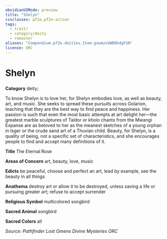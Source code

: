 ```yaml
---
obsidianUIMode: preview
title: "Shelyn"
cssclasses: pf2e,pf2e-action
tags:
  - trait/
  - category/deity
  - remaster
aliases: "Compendium.pf2e.deities.Item.gxwmzxUWBOhdgFSN"
license: ORC
---
```

# Shelyn

### 

**Category** deity; 




To know Shelyn is to love her, for Shelyn embodies love, as well as beauty, art, and music. She seeks to spread these pursuits across Golarion, teaching that they are the best way to find peace and happiness. Her passion is such that even the most basic attempts at art delight her—the greatest marble sculptures of Taldor or kholo chants from the Mwangi Expanse are as beloved to her as the meanest sketches of a young orphan in Isger or the crude sand art of a Thuvian child. Beauty, for Shelyn, is a quality of being, not a specific set of characteristics, and she encourages people to find and accept many definitions of it.

**Title** The Eternal Rose

**Areas of Concern** art, beauty, love, music

**Edicts** be peaceful, choose and perfect an art, lead by example, see the beauty in all things

**Anathema** destroy art or allow it to be destroyed, unless saving a life or pursuing greater art; refuse to accept surrender

**Religious Symbol** multicolored songbird

**Sacred Animal** songbird

**Sacred Colors** all

*Source: Pathfinder Lost Omens Divine Mysteries*
*ORC*
